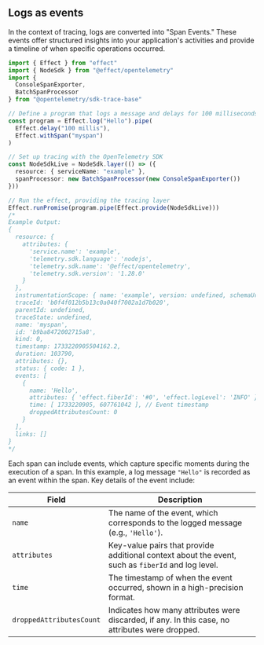 ## Logs as events

In the context of tracing, logs are converted into "Span Events." These events offer structured insights into your application's activities and provide a timeline of when specific operations occurred.

```ts twoslash {47}
import { Effect } from "effect"
import { NodeSdk } from "@effect/opentelemetry"
import {
  ConsoleSpanExporter,
  BatchSpanProcessor
} from "@opentelemetry/sdk-trace-base"

// Define a program that logs a message and delays for 100 milliseconds
const program = Effect.log("Hello").pipe(
  Effect.delay("100 millis"),
  Effect.withSpan("myspan")
)

// Set up tracing with the OpenTelemetry SDK
const NodeSdkLive = NodeSdk.layer(() => ({
  resource: { serviceName: "example" },
  spanProcessor: new BatchSpanProcessor(new ConsoleSpanExporter())
}))

// Run the effect, providing the tracing layer
Effect.runPromise(program.pipe(Effect.provide(NodeSdkLive)))
/*
Example Output:
{
  resource: {
    attributes: {
      'service.name': 'example',
      'telemetry.sdk.language': 'nodejs',
      'telemetry.sdk.name': '@effect/opentelemetry',
      'telemetry.sdk.version': '1.28.0'
    }
  },
  instrumentationScope: { name: 'example', version: undefined, schemaUrl: undefined },
  traceId: 'b0f4f012b5b13c0a040f7002a1d7b020',
  parentId: undefined,
  traceState: undefined,
  name: 'myspan',
  id: 'b9ba8472002715a8',
  kind: 0,
  timestamp: 1733220905504162.2,
  duration: 103790,
  attributes: {},
  status: { code: 1 },
  events: [
    {
      name: 'Hello',
      attributes: { 'effect.fiberId': '#0', 'effect.logLevel': 'INFO' }, // Log attributes
      time: [ 1733220905, 607761042 ], // Event timestamp
      droppedAttributesCount: 0
    }
  ],
  links: []
}
*/
```

Each span can include events, which capture specific moments during the execution of a span. In this example, a log message `"Hello"` is recorded as an event within the span. Key details of the event include:

| Field                    | Description                                                                                       |
| ------------------------ | ------------------------------------------------------------------------------------------------- |
| `name`                   | The name of the event, which corresponds to the logged message (e.g., `'Hello'`).                 |
| `attributes`             | Key-value pairs that provide additional context about the event, such as `fiberId` and log level. |
| `time`                   | The timestamp of when the event occurred, shown in a high-precision format.                       |
| `droppedAttributesCount` | Indicates how many attributes were discarded, if any. In this case, no attributes were dropped.   |
